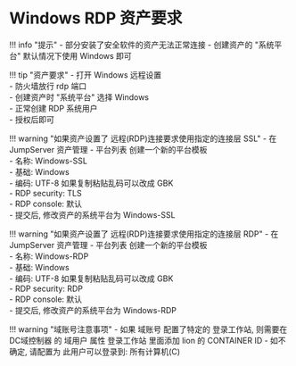 # Windows RDP 资产要求

!!! info "提示"
    - 部分安装了安全软件的资产无法正常连接
    - 创建资产的 "系统平台" 默认情况下使用 Windows 即可

!!! tip "资产要求"
    - 打开 Windows 远程设置  
    - 防火墙放行 rdp 端口  
    - 创建资产时 "系统平台" 选择 Windows  
    - 正常创建 RDP 系统用户  
    - 授权后即可

!!! warning "如果资产设置了 远程(RDP)连接要求使用指定的连接层 SSL"
    - 在 JumpServer 资产管理 - 平台列表 创建一个新的平台模板  
    - 名称: Windows-SSL  
    - 基础: Windows  
    - 编码: UTF-8  如果复制粘贴乱码可以改成 GBK  
    - RDP security: TLS  
    - RDP console: 默认  
    - 提交后, 修改资产的系统平台为 Windows-SSL

!!! warning "如果资产设置了 远程(RDP)连接要求使用指定的连接层 RDP"
    - 在 JumpServer 资产管理 - 平台列表 创建一个新的平台模板  
    - 名称: Windows-RDP  
    - 基础: Windows  
    - 编码: UTF-8  如果复制粘贴乱码可以改成 GBK  
    - RDP security: RDP  
    - RDP console: 默认  
    - 提交后, 修改资产的系统平台为 Windows-RDP

!!! warning "域账号注意事项"
    - 如果 域账号 配置了特定的 登录工作站, 则需要在 DC域控制器 的 域用户 属性 登录工作站 里面添加 lion 的 CONTAINER ID
    - 如不确定, 请配置为 此用户可以登录到: 所有计算机(C)
